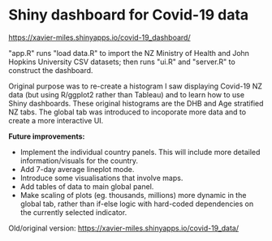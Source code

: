 # Shiny dashboard for Covid-19 data

https://xavier-miles.shinyapps.io/covid-19_dashboard/

"app.R" runs "load data.R" to import the NZ Ministry of Health and John Hopkins University CSV datasets; then runs "ui.R" and "server.R" to construct the dashboard.

Original purpose was to re-create a histogram I saw displaying Covid-19 NZ data (but using R/ggplot2 rather than Tableau) and to learn how to use Shiny dashboards.
These original histograms are the DHB and Age stratified NZ tabs. The global tab was introduced to incoporate more data and to create a more interactive UI. 

**Future improvements:**
- Implement the individual country panels. This will include more detailed information/visuals for the country.
- Add 7-day average lineplot mode.
- Introduce some visualisations that involve maps.
- Add tables of data to main global panel.
- Make scaling of plots (eg. thousands, millions) more dynamic in the global tab, rather than if-else logic with hard-coded dependencies on the currently selected indicator.

Old/original version:
https://xavier-miles.shinyapps.io/covid-19_data/
